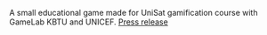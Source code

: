 A small educational game made for UniSat gamification course with GameLab KBTU and UNICEF. [Press release](https://www.unicef.org/kazakhstan/en/press-releases/kazakhstan-schoolgirls-will-...)
